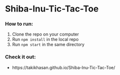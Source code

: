 # Shiba-Inu-Tic-Tac-Toe
<h3>How to run:</h3>
<ol>
  <li>Clone the repo on your computer</li>
  <li>Run <code>npm install</code> in the local repo</li>
  <li>Run <code>npm start</code> in the same directory</li>
</ol>
<h3>Check it out:</h3>
<ul>
  <li>https://takikhasan.github.io/Shiba-Inu-Tic-Tac-Toe/</li>
</ul>
  
